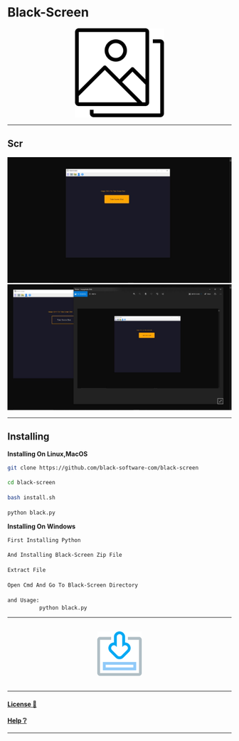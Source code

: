 # Black-Screen
<center>
<a href="https://github.com/black-software-com/black-screen" title="Black-Screen Logo" target="_top" >
<img src="./Scr/black-screen-logo.png" width=200 height=200 title="Black-Screen Logo">
</a>
</center>
<hr>

## Scr
<img src="./Scr/black-screen-scr.jpeg" title="Black-Screen Screen 1">

<img src="./Scr/black-screen-scr2.jpeg"  title="Black-Screen Screen 2">

---
## Installing

**Installing On Linux,MacOS**
``` sh
git clone https://github.com/black-software-com/black-screen

cd black-screen

bash install.sh

python black.py
```

**Installing On Windows**
``` txt
First Installing Python

And Installing Black-Screen Zip File

Extract File

Open Cmd And Go To Black-Screen Directory

and Usage:
          python black.py
```
---
<br>
<center>

<a href="https://github.com/black-software-Com/Black-Screen-Help/archive/refs/heads/master.zip" title="Download Black-Screen">
<img src="./Scr/download-logo.png" width=100 height=100 title="Download Black-Screen">
</a>
<br><br>
<a href="https://www.python.org/ftp/python/3.10.1/python-3.10.1-amd64.exe" title="Download Python" target="_top>
<img src="./Scr/python-logo.png" width=100 height=100 title="Download Python" >
</a>
</center>

---
#### [License 📝](https://github.com/black-software-Com/Black-Screen/blob/master/LICENSE)
#### [Help ❔](https://black-software-com.github.io/Black-Screen-Help/)
---
